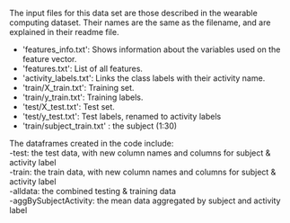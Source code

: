 The input files for this data set are those described in the wearable computing dataset. 
Their names are the same as the filename, and are explained in their readme file.  

- 'features_info.txt': Shows information about the variables used on the feature vector.
- 'features.txt': List of all features.
- 'activity_labels.txt': Links the class labels with their activity name.
- 'train/X_train.txt': Training set.
- 'train/y_train.txt': Training labels.
- 'test/X_test.txt': Test set.
- 'test/y_test.txt': Test labels, renamed to activity labels
- 'train/subject_train.txt' : the subject (1:30)

The dataframes created in the code include:   
-test: the test data, with new column names and columns for subject & activity label  
-train: the train data, with new column names and columns for subject & activity label   
-alldata: the combined testing & training data  
-aggBySubjectActivity: the mean data aggregated by subject and activity label  
